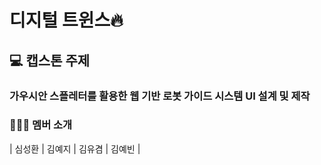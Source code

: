 # 디지털 트윈스🔥

## 💻 캡스톤 주제
### 가우시안 스플레터를 활용한 웹 기반 로봇 가이드 시스템 UI 설계 및 제작

### 🧑‍🤝‍🧑 멤버 소개

|   심성환   |     김예지     |   김유겸   |     김예빈     |
